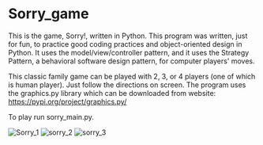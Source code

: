 # Sorry_game
This is the game, Sorry!, written in Python. This program was written, just for fun, to practice good coding practices and object-oriented design in Python. It uses the model/view/controller pattern, and it uses the Strategy Pattern, a behavioral software design pattern, for computer players' moves.

This classic family game can be played with 2, 3, or 4 players (one of which is human player). Just follow the directions on screen. The program uses the graphics.py library which can be downloaded from website: https://pypi.org/project/graphics.py/

To play run sorry_main.py.

![Sorry_1](https://user-images.githubusercontent.com/53150782/193936866-b39400ea-3ace-4594-b1c8-a2940b3ebcfb.PNG)
![sorry_2](https://user-images.githubusercontent.com/53150782/193936883-17bf3155-349c-4761-833c-d34702731ffe.PNG)
![sorry_3](https://user-images.githubusercontent.com/53150782/193936899-87ffb718-18a9-4371-881d-c9e71eba0519.PNG)
